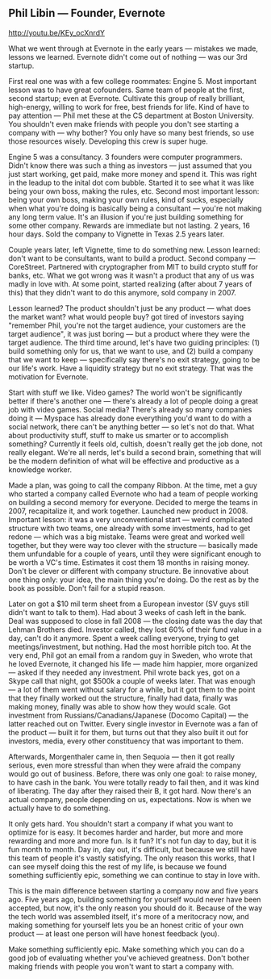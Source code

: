 ## Phil Libin — Founder, Evernote

http://youtu.be/KEy_ocXnrdY

What we went through at Evernote in the early years — mistakes we made, lessons we learned. Evernote didn't come out of nothing — was our 3rd startup.

First real one was with a few college roommates: Engine 5. Most important lesson was to have great cofounders. Same team of people at the first, second startup; even at Evernote. Cultivate this group of really brilliant, high-energy, willing to work for free, best friends for life. Kind of have to pay attention — Phil met these at the CS department at Boston University. You shouldn't even make friends with people you don't see starting a company with — why bother? You only have so many best friends, so use those resources wisely. Developing this crew is super huge.

Engine 5 was a consultancy. 3 founders were computer programmers. Didn't know there was such a thing as investors — just assumed that you just start working, get paid, make more money and spend it. This was right in the leadup to the inital dot com bubble. Started it to see what it was like being your own boss, making the rules, etc. Second most important lesson: being your own boss, making your own rules, kind of sucks, especially when what you're doing is basically being a consultant — you're not making any long term value. It's an illusion if you're just building something for some other company. Rewards are immediate but not lasting. 2 years, 16 hour days. Sold the company to Vignette in Texas 2.5 years later.

Couple years later, left Vignette, time to do something new. Lesson learned: don't want to be consultants, want to build a product. Second company — CoreStreet. Partnered with cryptographer from MIT to build crypto stuff for banks, etc. What we got wrong was it wasn't a product that any of us was madly in love with. At some point, started realizing (after about 7 years of this) that they didn't want to do this anymore, sold company in 2007.

Lesson learned? The product shouldn't just be any product — what does the market want? what would people buy? got tired of investors saying "remember Phil, you're not the target audience, your customers are the target audience", it was just boring — but a product where they were the target audience. The third time around, let's have two guiding principles: (1) build something only for us, that we want to use, and (2) build a company that we want to keep — specifically say there's no exit strategy, going to be our life's work. Have a liquidity strategy but no exit strategy. That was the motivation for Evernote.

Start with stuff we like. Video games? The world won't be significantly better if there's another one — there's already a lot of people doing a great job with video games. Social media? There's already so many companies doing it — Myspace has already done everything you'd want to do with a social network, there can't be anything better — so let's not do that. What about productivity stuff, stuff to make us smarter or to accomplish something? Currently it feels old, cultish, doesn't really get the job done, not really elegant. We're all nerds, let's build a second brain, something that will be the modern definition of what will be effective and productive as a knowledge worker.

Made a plan, was going to call the company Ribbon. At the time, met a guy who started a company called Evernote who had a team of people working on building a second memory for everyone. Decided to merge the teams in 2007, recapitalize it, and work together. Launched new product in 2008. Important lesson: it was a very unconventional start — weird complicated structure with two teams, one already with some investments, had to get redone — which was a big mistake. Teams were great and worked well together, but they were way too clever with the structure — basically made them unfundable for a couple of years, until they were significant enough to be worth a VC's time. Estimates it cost them 18 months in raising money. Don't be clever or different with company structure. Be innovative about one thing only: your idea, the main thing you're doing. Do the rest as by the book as possible. Don't fail for a stupid reason.

Later on got a $10 mil term sheet from a European investor (SV guys still didn't want to talk to them). Had about 3 weeks of cash left in the bank. Deal was supposed to close in fall 2008 — the closing date was the day that Lehman Brothers died. Investor called, they lost 60% of their fund value in a day, can't do it anymore. Spent a week calling everyone, trying to get meetings/investment, but nothing. Had the most horrible pitch too. At the very end, Phil got an email from a random guy in Sweden, who wrote that he loved Evernote, it changed his life — made him happier, more organized — asked if they needed any investment. Phil wrote back yes, got on a Skype call that night, got $500k a couple of weeks later. That was enough — a lot of them went without salary for a while, but it got them to the point that they finally worked out the structure, finally had data, finally was making money, finally was able to show how they would scale. Got investment from Russians/Canadians/Japanese (Docomo Capital) — the latter reached out on Twitter. Every single investor in Evernote was a fan of the product — built it for them, but turns out that they also built it out for investors, media, every other constituency that was important to them.

Afterwards, Morgenthaler came in, then Sequoia — then it got really serious, even more stressful than when they were afraid the company would go out of business. Before, there was only one goal: to raise money, to have cash in the bank. You were totally ready to fail then, and it was kind of liberating. The day after they raised their B, it got hard. Now there's an actual company, people depending on us, expectations. Now is when we actually have to do something.

It only gets hard. You shouldn't start a company if what you want to optimize for is easy. It becomes harder and harder, but more and more rewarding and more and more fun. Is it fun? It's not fun day to day, but it is fun month to month. Day in, day out, it's difficult, but because we still have this team of people it's vastly satisfying. The only reason this works, that I can see myself doing this the rest of my life, is because we found something sufficiently epic, something we can continue to stay in love with.

This is the main difference between starting a company now and five years ago. Five years ago, building something for yourself would never have been accepted, but now, it's the only reason you should do it. Because of the way the tech world was assembled itself, it's more of a meritocracy now, and making something for yourself lets you be an honest critic of your own product — at least one person will have honest feedback (you).

Make something sufficiently epic.
Make something which you can do a good job of evaluating whether you've achieved greatness.
Don't bother making friends with people you won't want to start a company with.
